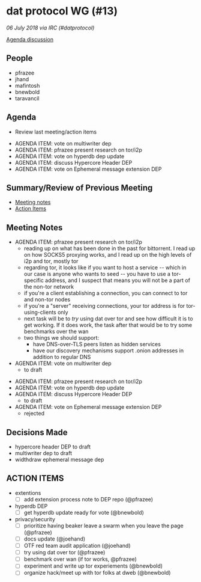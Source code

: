# dat protocol WG (#13)

*06 July 2018 via IRC (#datprotocol)*

[Agenda discussion](https://github.com/datprotocol/working-group/issues/25)

## People

* pfrazee
* jhand
* mafintosh
* bnewbold
* taravancil

## Agenda

* Review last meeting/action items
- AGENDA ITEM: vote on multiwriter dep
- AGENDA ITEM: pfrazee present research on tor/i2p
- AGENDA ITEM: vote on hyperdb dep update
- AGENDA ITEM: discuss Hypercore Header DEP
- AGENDA ITEM: vote on Ephemeral message extension DEP

## Summary/Review of Previous Meeting

* [Meeting notes](https://github.com/datprotocol/working-group/blob/master/meeting-notes/12-20June2018.md)
* [Action Items](https://github.com/datprotocol/working-group/issues/26)

## Meeting Notes

* AGENDA ITEM: pfrazee present research on tor/i2p
    * reading up on what has been done in the past for bittorrent. I read up on how SOCKS5 proxying works, and I read up on the high levels of i2p and tor, mostly tor
    * regarding tor, it looks like if you want to host a service -- which in our case is anyone who wants to seed -- you have to use a tor-specific address, and I suspect that means you will not be a part of the non-tor network
    *  if you're a client establishing a connection, you can connect to tor and non-tor nodes
    * if you're a "server" receiving connections, your tor address is for tor-using-clients only
    * next task will be to *try* using dat over tor and see how difficult it is to get working. If it does work, the task after that would be to try some benchmarks over the wan
    * two things we should support:
        * have DNS-over-TLS peers listen as hidden services
        * have our discovery mechanisms support .onion addresses in addition to regular DNS
* AGENDA ITEM: vote on multiwriter dep
    * to draft
- AGENDA ITEM: pfrazee present research on tor/i2p
- AGENDA ITEM: vote on hyperdb dep update
- AGENDA ITEM: discuss Hypercore Header DEP
    - to draft
- AGENDA ITEM: vote on Ephemeral message extension DEP
    - rejected


## Decisions Made

* hypercore header DEP to draft
* multiwriter dep to draft
* widthdraw ephemeral message dep

## ACTION ITEMS

* extentions
  - [ ] add extension process note to DEP repo (@pfrazee)
* hyperdb DEP
  - [ ] get hyperdb update ready for vote (@bnewbold)
* privacy/security
  - [ ] prioritize having beaker leave a swarm when you leave the page (@pfrazee)
  - [ ] docs update (@joehand)
  - [ ] OTF red team audit application (@joehand)
  - [ ] try using dat over tor (@pfrazee)
  - [ ] benchmark over wan (if tor works, @pfrazee)
  - [ ] experiment and write up tor experiements (@bnewbold)
  - [ ] organize hack/meet up with tor folks at dweb (@bnewbold)
